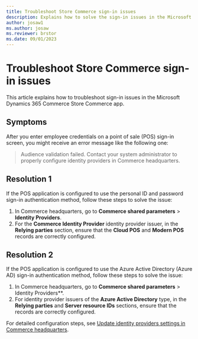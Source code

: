 ```yaml
---
title: Troubleshoot Store Commerce sign-in issues
description: Explains how to solve the sign-in issues in the Microsoft Dynamics 365 Commerce Store Commerce app.
author: josaw1 
ms.author: josaw
ms.reviewer: brstor
ms.date: 09/01/2023
---
```

# Troubleshoot Store Commerce sign-in issues

This article explains how to troubleshoot sign-in issues in the Microsoft Dynamics 365 Commerce Store Commerce app.

## Symptoms

After you enter employee credentials on a point of sale (POS) sign-in screen, you might receive an error message like the following one:

> Audience validation failed. Contact your system administrator to properly configure identity providers in Commerce headquarters.

## Resolution 1

If the POS application is configured to use the personal ID and password sign-in authentication method, follow these steps to solve the issue:

1. In Commerce headquarters, go to **Commerce shared parameters** > **Identity Providers**.
1. For the **Commerce Identity Provider** identity provider issuer, in the **Relying parties** section, ensure that the **Cloud POS** and **Modern POS** records are correctly configured.

## Resolution 2

If the POS application is configured to use the Azure Active Directory (Azure AD) sign-in authentication method, follow these steps to solve the issue:

1. In Commerce headquarters, go to **Commerce shared parameters** > Identity Providers**.
1. For identity provider issuers of the **Azure Active Directory** type, in the **Relying parties** and **Server resource IDs** sections, ensure that the records are correctly configured.

For detailed configuration steps, see [Update identity providers settings in Commerce headquarters](/dynamics365/commerce/cpos-custom-aad#update-identity-providers-settings-in-commerce-headquarters).
